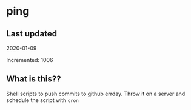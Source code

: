# ping

## Last updated
2020-01-09

Incremented: 1006

## What is this??
Shell scripts to push commits to github errday. Throw it on a server and schedule the script with `cron`
